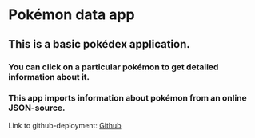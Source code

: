 # Pokémon data app

## This is a basic pokédex application.

### You can click on a particular pokémon to get detailed information about it.

### This app imports information about pokémon from an online JSON-source.

Link to github-deployment: [Github](https://jadetgodtdu.github.io/Pokemon-Data-App/)
